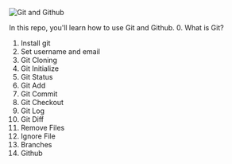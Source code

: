 ![Git and Github](https://pbs.twimg.com/media/FZ_aTTqWYAMlVPe?format=jpg&name=medium)

In this repo, you'll learn how to use Git and Github.
0. What is Git?
1. Install git
2. Set username and email
3. Git Cloning
4. Git Initialize
5. Git Status
6. Git Add
7. Git Commit
8. Git Checkout
9. Git Log
10. Git Diff
11. Remove Files
12. Ignore File
13. Branches
14. Github
